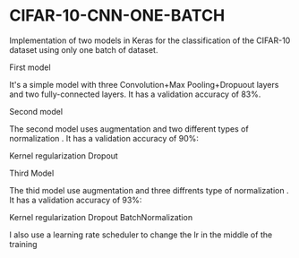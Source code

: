 # CIFAR-10-CNN-ONE-BATCH

Implementation of two models in Keras for the classification of the CIFAR-10 dataset using only one batch of dataset.

First model

It's a simple model with three Convolution+Max Pooling+Dropuout layers and two fully-connected layers. It has a validation accuracy of 83%.

Second model

The second model uses augmentation and two different types of normalization . It has a validation accuracy of 90%:

Kernel regularization
Dropout


Third Model 

The thid model use augmentation and three diffrents type of normalization . It has a validation accuracy of 93%: 

Kernel regularization
Dropout
BatchNormalization 


I also use a learning rate scheduler to change the lr in the middle of the training
